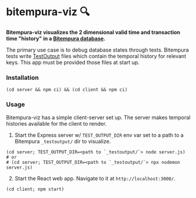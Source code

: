 # bitempura-viz 🔍

**Bitempura-viz visualizes the 2 dimensional valid time and transaction time "history" in a [Bitempura database](https://github.com/elh/bitempura).**

The primary use case is to debug database states through tests. Bitempura tests write [TestOutput](https://pkg.go.dev/github.com/elh/bitempura/dbtest#TestOutput) files which contain the temporal history for relevant keys. This app must be provided those files at start up.

### Installation

```
(cd server && npm ci) && (cd client && npm ci)
````

### Usage

Bitempura-viz has a simple client-server set up. The server makes temporal histories available for the client to render.

1. Start the Express server w/ `TEST_OUTPUT_DIR` env var set to a path to a Bitempura `_testoutput/` dir to visualize.
```
(cd server; TEST_OUTPUT_DIR=<path to `_testoutput/`> node server.js)
# or
# (cd server; TEST_OUTPUT_DIR=<path to `_testoutput/`> npx nodemon server.js)
```

2. Start the React web app. Navigate to it at `http://localhost:3000/`.
```
(cd client; npm start)
````
